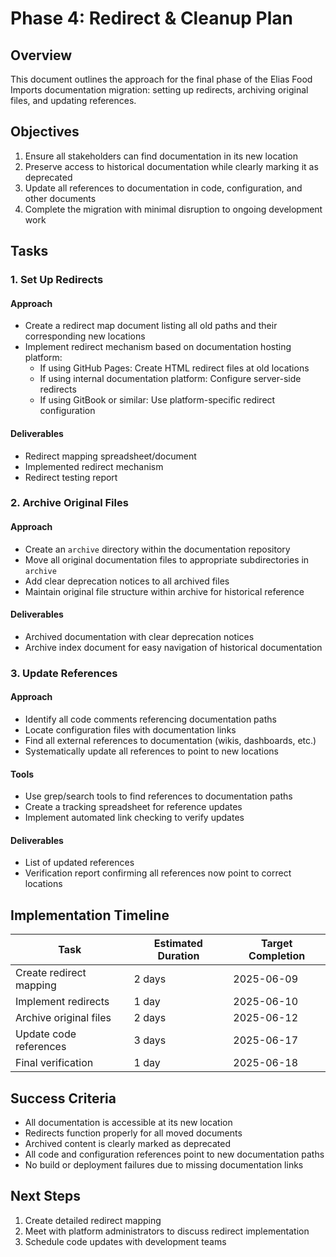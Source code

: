 # Phase 4: Redirect & Cleanup Plan

## Overview

This document outlines the approach for the final phase of the Elias Food Imports documentation migration: setting up redirects, archiving original files, and updating references.

## Objectives

1. Ensure all stakeholders can find documentation in its new location
2. Preserve access to historical documentation while clearly marking it as deprecated
3. Update all references to documentation in code, configuration, and other documents
4. Complete the migration with minimal disruption to ongoing development work

## Tasks

### 1. Set Up Redirects

#### Approach

- Create a redirect map document listing all old paths and their corresponding new locations
- Implement redirect mechanism based on documentation hosting platform:
  - If using GitHub Pages: Create HTML redirect files at old locations
  - If using internal documentation platform: Configure server-side redirects
  - If using GitBook or similar: Use platform-specific redirect configuration

#### Deliverables

- Redirect mapping spreadsheet/document
- Implemented redirect mechanism
- Redirect testing report

### 2. Archive Original Files

#### Approach

- Create an `archive` directory within the documentation repository
- Move all original documentation files to appropriate subdirectories in `archive`
- Add clear deprecation notices to all archived files
- Maintain original file structure within archive for historical reference

#### Deliverables

- Archived documentation with clear deprecation notices
- Archive index document for easy navigation of historical documentation

### 3. Update References

#### Approach

- Identify all code comments referencing documentation paths
- Locate configuration files with documentation links
- Find all external references to documentation (wikis, dashboards, etc.)
- Systematically update all references to point to new locations

#### Tools

- Use grep/search tools to find references to documentation paths
- Create a tracking spreadsheet for reference updates
- Implement automated link checking to verify updates

#### Deliverables

- List of updated references
- Verification report confirming all references now point to correct locations

## Implementation Timeline

| Task | Estimated Duration | Target Completion |
|------|-------------------|-------------------|
| Create redirect mapping | 2 days | 2025-06-09 |
| Implement redirects | 1 day | 2025-06-10 |
| Archive original files | 2 days | 2025-06-12 |
| Update code references | 3 days | 2025-06-17 |
| Final verification | 1 day | 2025-06-18 |

## Success Criteria

- All documentation is accessible at its new location
- Redirects function properly for all moved documents
- Archived content is clearly marked as deprecated
- All code and configuration references point to new documentation paths
- No build or deployment failures due to missing documentation links

## Next Steps

1. Create detailed redirect mapping
2. Meet with platform administrators to discuss redirect implementation
3. Schedule code updates with development teams
